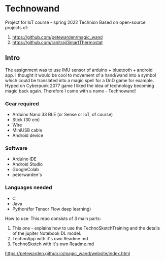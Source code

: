 # Technowand
Project for IoT course - spring 2022 Technion
Based on open-source projects of:
1. https://github.com/petewarden/magic_wand
2. https://github.com/ranitraj/SmartThermostat

## Intro
The assignment was to use IMU sensor of arduino + bluetooth + android app.
I thought it would be cool to movement of a hand/wand into a symbol which could be translated into a magic spell for a DnD game for example.
Hyped on Cyberpunk 2077 game I liked the idea of technology becoming magic back again.
Therefore I came with a name - Technowand!

### Gear required
- Arduino Nano 33 BLE (or Sense or IoT, of course)
- Stick (30 cm)
- Wire
- MiniUSB cable
- Android device

### Software
- Arduino IDE
- Android Studio
- GoogleColab
- peterwarden's 

### Languages needed
- C
- Java
- Python(for Tensor Flow deep learning)


How to use:
This repo consists of 3 main parts:
1) This one - explains how to use the TechnoSketchTraining and the details of the jupiter Notebook DL model.
2) TechnoApp with it's own Readme.md
3) TechnoSketch with it's own Readme.md

https://petewarden.github.io/magic_wand/website/index.html
